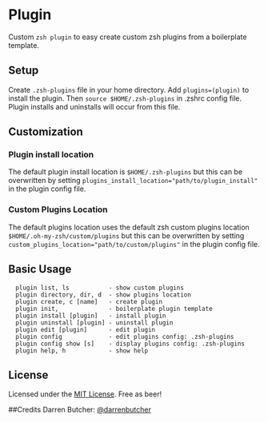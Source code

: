 # Plugin

Custom `zsh plugin` to easy create custom zsh plugins from a boilerplate template.

## Setup
Create `.zsh-plugins` file in your home directory. Add `plugins=(plugin)` to install the plugin. Then `source $HOME/.zsh-plugins` in .zshrc config file. Plugin installs and uninstalls will occur from this file.
 
## Customization
### Plugin install location 
The default plugin install location is `$HOME/.zsh-plugins` but this can be overwritten 
by setting `plugins_install_location="path/to/plugin_install"` in the plugin config file.

### Custom Plugins Location
The default plugins location uses the default zsh custom plugins location
`$HOME/.oh-my-zsh/custom/plugins` but this can be overwritten by setting
`custom_plugins_location="path/to/custom/plugins"` in the plugin config file.

## Basic Usage

```
  plugin list, ls           - show custom plugins
  plugin directory, dir, d  - show plugins location
  plugin create, c [name]   - create plugin
  plugin init,              - boilerplate plugin template
  plugin install [plugin]   - install plugin
  plugin uninstall [plugin] - uninstall plugin
  plugin edit [plugin]      - edit plugin
  plugin config             - edit plugins config: .zsh-plugins
  plugin config show [s]    - display plugins config: .zsh-plugins            
  plugin help, h            - show help 
```

## License
Licensed under the [MIT License](http://nemo.mit-license.org/).
Free as beer!

##Credits
Darren Butcher: [@darrenbutcher](http://twitter.com/darrenbutcher)

